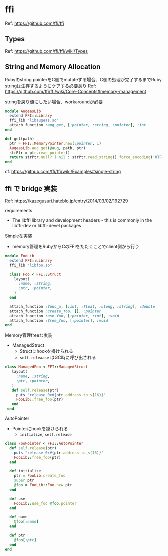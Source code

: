 # ffi
Ref: https://github.com/ffi/ffi

## Types
Ref: https://github.com/ffi/ffi/wiki/Types

## String and Memory Allocation
Rubyのstring pointerをC側でmutateする場合、C側の処理が完了するまでRuby stringは生存するようにケアする必要あり
Ref: https://github.com/ffi/ffi/wiki/Core-Concepts#memory-management

stringを戻り値にしたい場合、workaroundが必要
```ruby
module AugeasLib
  extend FFI::Library
  ffi_lib "libaugeas.so"
  attach_function :aug_get, [:pointer, :string, :pointer], :int
end

def get(path)
  ptr = FFI::MemoryPointer.new(:pointer, 1)
  AugeasLib.aug_get(@aug, path, ptr)
  strPtr = ptr.read_pointer()
  return strPtr.null? ? nil : strPtr.read_string().force_encoding('UTF-8') # returns UTF-8 encoded string
end
```
cf. https://github.com/ffi/ffi/wiki/Examples#single-string

## ffi で bridge 実装
Ref: https://kazegusuri.hateblo.jp/entry/2014/03/02/192729

requirements
* The libffi library and development headers - this is commonly in the libffi-dev or libffi-devel packages

Simpleな実装
* memory管理をRubyからCのFFIをたたくことでclient側から行う
```ruby
module FooLib
  extend FFI::Library
  ffi_lib "libfoo.so"

  class Foo < FFI::Struct
    layout(
      :name, :string,
      :ptr, :pointer,
    )
  end

  attach_function :func_a, [:int, :float, :ulong, :string], :double
  attach_function :create_foo, [], :pointer
  attach_function :use_foo, [:pointer, :int], :void
  attach_function :free_foo, [:pointer], :void
end
```

Memory管理freeな実装
* ManagedStruct
  * Structにhookを掛けられる
  * `self.releaase` はGC時に呼び出される
```ruby
class ManagedFoo < FFI::ManagedStruct
   layout(
     :name, :string,
     :ptr, :pointer,
   )
   def self.release(ptr)
     puts "release 0x#{ptr.address.to_s(16)}"
     FooLib::free_foo(ptr)
   end
 end
```

AutoPointer
* Pointerにhookを掛けられる
  * `initialize`, `self.release`
```ruby
class FooPointer < FFI::AutoPointer
  def self.release(ptr)
    puts "release 0x#{ptr.address.to_s(16)}"
    FooLib::free_foo(ptr)
  end

  def initialize
    ptr = FooLib.create_foo
    super ptr
    @foo = FooLib::Foo.new ptr
  end

  def use
    FooLib::use_foo @foo.pointer
  end

  def name
    @foo[:name]
  end

  def ptr
    @foo[:ptr]
  end
end
```
